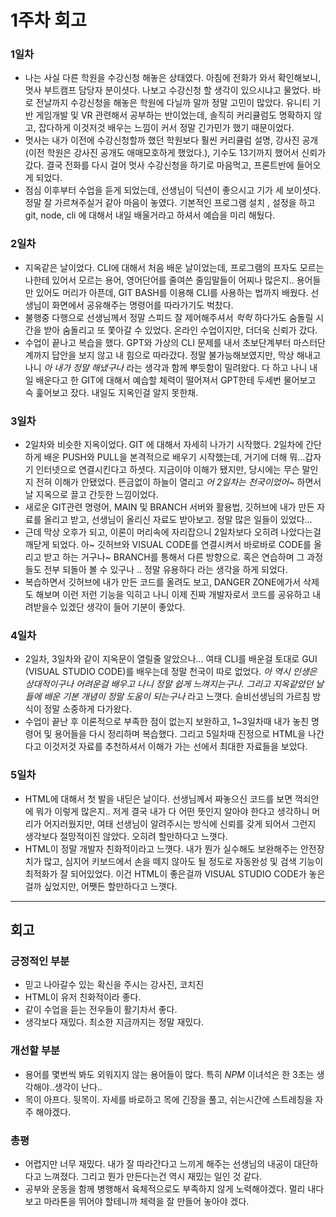 # 1주차 회고

### 1일차

- 나는 사실 다른 학원을 수강신청 해놓은 상태였다. 아침에 전화가 와서 확인해보니, 멋사 부트캠프 담당자 분이셧다. 나보고 수강신청 할 생각이 있으시냐고 물었다. 바로 전날까지 수강신청을 해놓은 학원에 다닐까 말까 정말 고민이 많았다. 유니티 기반 게임개발 및 VR 관련해서 공부하는 반이었는데, 솔직히 커리큘럼도 명확하지 않고, 잡다하게 이것저것 배우는 느낌이 커서 정말 긴가민가 했기 때문이었다.
- 멋사는 내가 이전에 수강신청할까 했던 학원보다 훨씬 커리큘럼 설명, 강사진 공개(이전 학원은 강사진 공개도 애매모호하게 했었다.), 기수도 13기까지 했어서 신뢰가 갔다. 결국 전화를 다시 걸어 멋사 수강신청을 하기로 마음먹고, 프론트반에 들어오게 되었다.
- 점심 이후부터 수업을 듣게 되었는데, 선생님이 딕션이 좋으시고 기가 세 보이셧다. 정말 잘 가르쳐주실거 같아 마음이 놓였다. 기본적인 프로그램 설치 , 설정을 하고 git, node, cli 에 대해서 내일 배울거라고 하셔서 예습을 미리 해뒀다.

### 2일차

- 지옥같은 날이었다. CLI에 대해서 처음 배운 날이었는데, 프로그램의 프자도 모르는 나한테 있어서 모르는 용어, 영어단어를 줄여쓴 줄임말들이 어찌나 많은지.. 용어들만 있어도 머리가 아픈데, GIT BASH를 이용해 CLI를 사용하는 법까지 배웠다. 선생님이 화면에서 공유해주는 명령어를 따라가기도 벅찼다.
- 불행중 다행으로 선생님께서 정말 스피드 잘 제어해주셔서 _헉헉_ 하다가도 숨돌릴 시간을 받아 숨돌리고 또 쫓아갈 수 있었다. 온라인 수업이지만, 더더욱 신뢰가 갔다.
- 수업이 끝나고 복습을 했다. GPT와 가상의 CLI 문제를 내서 초보단계부터 마스터단계까지 답안을 보지 않고 내 힘으로 따라갔다. 정말 불가능해보였지만, 막상 해내고 나니 _아 내가 정말 해냈구나_ 라는 생각과 함께 뿌듯함이 밀려왔다. 다 하고 나니 내일 배운다고 한 GIT에 대해서 예습할 체력이 떨어져서 GPT한테 두세번 물어보고 슥 훑어보고 잤다. 내일도 지옥인걸 알지 못한채.

### 3일차

- 2일차와 비슷한 지옥이었다. GIT 에 대해서 자세히 나가기 시작했다. 2일차에 간단하게 배운 PUSH와 PULL을 본격적으로 배우기 시작했는데, 거기에 더해 뭐...갑자기 인터넷으로 연결시킨다고 하셧다. 지금이야 이해가 됐지만, 당시에는 무슨 말인지 전혀 이해가 안됐었다. 뜬금없이 하늘이 열리고 _어 2일차는 천국이었어~_ 하면서 날 지옥으로 끌고 간듯한 느낌이었다.
- 새로운 GIT관련 명령어, MAIN 및 BRANCH 서버와 활용법, 깃허브에 내가 만든 자료를 올리고 받고, 선생님이 올리신 자료도 받아보고. 정말 많은 일들이 있었다...
- 근데 막상 오후가 되고, 이론이 머리속에 자리잡으니 2일차보다 오히려 나았다는걸 깨닫게 되었다. 아~ 깃허브와 VISUAL CODE를 연결시켜서 바로바로 CODE를 올리고 받고 하는 거구나~ BRANCH를 통해서 다른 방향으로. 혹은 연습하며 그 과정들도 전부 되돌아 볼 수 있구나 .. 정말 유용하다 라는 생각을 하게 되었다.
- 복습하면서 깃허브에 내가 만든 코드를 올려도 보고, DANGER ZONE에가서 삭제도 해보며 이런 저런 기능을 익히고 나니 이제 진짜 개발자로서 코드를 공유하고 내려받을수 있겠단 생각이 들어 기분이 좋았다.

### 4일차

- 2일차, 3일차와 같이 지옥문이 열릴줄 알았으나... 여태 CLI를 배운걸 토대로 GUI (VISUAL STUDIO CODE)를 배우는데 정말 천국이 따로 없었다. _아 역시 인생은 상대적이구나 어려운걸 배우고 나니 정말 쉽게 느껴지는구나. 그리고 지옥같았던 날들에 배운 기본 개념이 정말 도움이 되는구나_ 라고 느꼇다. 슬비선생님의 가르침 방식이 정말 소중하게 다가왔다.
- 수업이 끝난 후 이론적으로 부족한 점이 없는지 보완하고, 1~3일차때 내가 놓친 명령어 및 용어들을 다시 정리하며 복습했다. 그리고 5일차때 진정으로 HTML을 나간다고 이것저것 자료를 추천하셔서 이해가 가는 선에서 최대한 자료들을 보았다.

### 5일차

- HTML에 대해서 첫 발을 내딛은 날이다. 선생님께서 짜놓으신 코드를 보면 꺽쇠안에 뭐가 이렇게 많은지.. 저게 결국 내가 다 어떤 뜻인지 알아야 한다고 생각하니 머리가 어지러웠지만, 여태 선생님이 알려주시는 방식에 신뢰를 갖게 되어서 그런지 생각보다 절망적이진 않았다. 오히려 할만하다고 느꼇다.
- HTML이 정말 개발자 친화적이라고 느꼇다. 내가 뭔가 실수해도 보완해주는 안전장치가 많고, 심지어 키보드에서 손을 떼지 않아도 될 정도로 자동완성 및 검색 기능이 최적화가 잘 되어있었다. 이건 HTML이 좋은걸까 VISUAL STUDIO CODE가 놓은걸까 싶었지만, 어쨋든 할만하다고 느꼇다.

---

## 회고

### 긍정적인 부분

- 믿고 나아갈수 있는 확신을 주시는 강사진, 코치진
- HTML이 유저 친화적이라 좋다.
- 같이 수업을 듣는 전우들이 활기차서 좋다.
- 생각보다 재밌다. 최소한 지금까지는 정말 재밌다.

### 개선할 부분

- 용어를 몇번씩 봐도 외워지지 않는 용어들이 많다. 특히 _NPM_ 이녀석은 한 3초는 생각해야..생각이 난다..
- 목이 아프다. 뒷목이. 자세를 바로하고 목에 긴장을 풀고, 쉬는시간에 스트레칭을 자주 해야겠다.

### 총평

- 어렵지만 너무 재밌다. 내가 잘 따라간다고 느끼게 해주는 선생님의 내공이 대단하다고 느껴졌다. 그리고 뭔가 만든다는건 역시 재밌는 일인 것 같다.
- 공부와 운동을 함께 병행해서 육체적으로도 부족하지 않게 노력해야겠다. 멀리 내다보고 마라톤을 뛰어야 할테니까 체력을 잘 만들어 놓아야 겠다.
